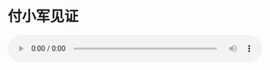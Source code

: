 # 付小军见证

<audio style="width: 100%;" preload="false" controls controlslist="nodownload"><source src="//cdn.simai.ml/audio/mp3/old/27302.mp3" type="audio/mpeg">Your browser does not support the audio element.</audio>


